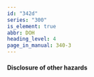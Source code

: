 ```yaml
---
id: "342d"
series: "300"
is_element: true
abbr: DOH
heading_level: 4
page_in_manual: 340-3
---
```


#### Disclosure of other hazards